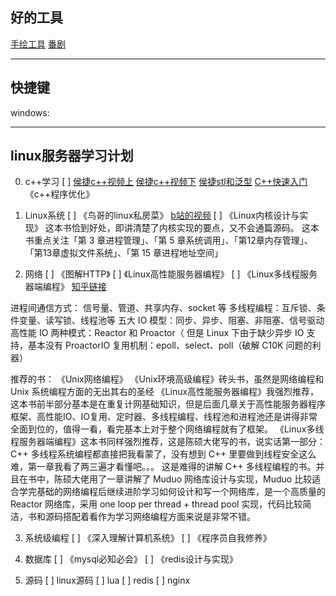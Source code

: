 

## 好的工具
[手绘工具](https://excalidraw.com/)
[番剧](https://www.comicat.org/)

***

## 快捷键
windows:


***

## linux服务器学习计划

0. c++学习
[ ] [侯捷c++视频上](https://www.bilibili.com/video/BV13X4y1w7zp)
    [侯捷c++视频下](https://www.bilibili.com/video/BV1Q64y197wP)
    [侯捷stl和泛型](https://www.bilibili.com/video/BV1xy4y1g71j)
    [C++快速入门](https://www.bilibili.com/video/BV1Ps411w73m)
    《c++程序优化》

1. Linux系统
[ ] 《鸟哥的linux私房菜》
    [b站的视频](https://www.bilibili.com/video/BV184411z7q5)
[ ] 《Linux内核设计与实现》
    这本书恰到好处，即讲清楚了内核实现的要点，又不会通篇源码。
    这本书重点关注「第 3 章进程管理」、「第 5 章系统调用」、「第12章内存管理」、「第13章虚拟文件系统」、「第 15 章进程地址空间」

2. 网络
[ ] 《图解HTTP》
[ ] 《Linux高性能服务器编程》
[ ] 《Linux多线程服务器端编程》
[知乎链接](https://www.zhihu.com/question/266261088/answer/1925200883)


进程间通信方式： 信号量、管道、共享内存、socket 等
多线程编程：互斥锁、条件变量、读写锁、线程池等
五大 IO 模型：同步、异步、阻塞、非阻塞、信号驱动
高性能 IO 两种模式：Reactor 和 Proactor（ 但是 Linux 下由于缺少异步 IO 支持，基本没有 ProactorIO 复用机制：epoll、select、poll（破解 C10K 问题的利器）

推荐的书：
    《Unix网络编程》 《Unix环境高级编程》砖头书，虽然是网络编程和 Unix 系统编程方面的无出其右的圣经
    《Linux高性能服务器编程》我强烈推荐，这本书前半部分基本是在重复计网基础知识，但是后面几章关于高性能服务器程序框架、高性能IO、IO复用、定时器、多线程编程、线程池和进程池还是讲得非常全面到位的，值得一看，看完基本上对于整个网络编程就有了框架。
    《Linux多线程服务器端编程》这本书同样强烈推荐，这是陈硕大佬写的书，说实话第一部分：C++ 多线程系统编程都直接把我看蒙了，没有想到 C++ 里要做到线程安全这么难，第一章我看了两三遍才看懂吧。。。 这是难得的讲解 C++ 多线程编程的书。并且在书中，陈硕大佬用了一章讲解了 Muduo 网络库设计与实现，Muduo 比较适合学完基础的网络编程后继续进阶学习如何设计和写一个网络库，是一个高质量的 Reactor 网络库，采用 one loop per thread + thread pool 实现，代码比较简洁，书和源码搭配着看作为学习网络编程方面来说是非常不错。

3. 系统级编程
[ ] 《深入理解计算机系统》
[ ] 《程序员自我修养》

4. 数据库
[ ] 《mysql必知必会》
[ ] 《redis设计与实现》

5. 源码
[ ] linux源码
[ ] lua
[ ] redis
[ ] nginx